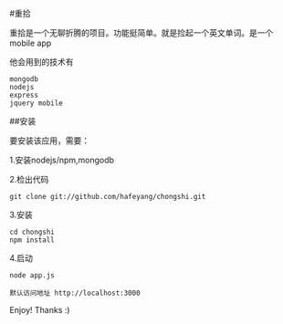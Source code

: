 #重拾

重拾是一个无聊折腾的项目。功能挺简单。就是捡起一个英文单词。是一个mobile app

他会用到的技术有

	mongodb
	nodejs
	express
	jquery mobile


##安装

要安装该应用，需要：

1.安装nodejs/npm,mongodb

2.检出代码

	git clone git://github.com/hafeyang/chongshi.git

3.安装

	cd chongshi
	npm install

4.启动
	
	node app.js

	默认访问地址 http://localhost:3000


Enjoy! Thanks :)